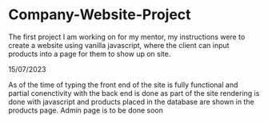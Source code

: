 ﻿# Company-Website-Project


The first project I am working on for my mentor, my instructions were to create a website using vanilla javascript, where the client can input products into a page for them to show up on site.

15/07/2023

As of the time of typing the front end of the site is fully functional and partial conenctivity with the back end is done as part of the site rendering is done with javascript
and  products placed in the database are shown in the products page. Admin page is to be done soon
